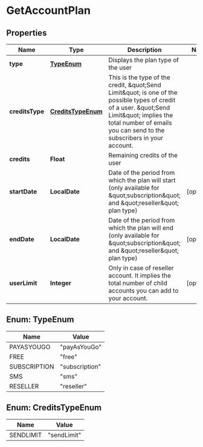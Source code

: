 
# GetAccountPlan

## Properties
Name | Type | Description | Notes
------------ | ------------- | ------------- | -------------
**type** | [**TypeEnum**](#TypeEnum) | Displays the plan type of the user | 
**creditsType** | [**CreditsTypeEnum**](#CreditsTypeEnum) | This is the type of the credit, \&quot;Send Limit\&quot; is one of the possible types of credit of a user. \&quot;Send Limit\&quot; implies the total number of emails you can send to the subscribers in your account. | 
**credits** | **Float** | Remaining credits of the user | 
**startDate** | **LocalDate** | Date of the period from which the plan will start (only available for \&quot;subscription\&quot; and \&quot;reseller\&quot; plan type) |  [optional]
**endDate** | **LocalDate** | Date of the period from which the plan will end (only available for \&quot;subscription\&quot; and \&quot;reseller\&quot; plan type) |  [optional]
**userLimit** | **Integer** | Only in case of reseller account. It implies the total number of child accounts you can add to your account. |  [optional]


<a name="TypeEnum"></a>
## Enum: TypeEnum
Name | Value
---- | -----
PAYASYOUGO | &quot;payAsYouGo&quot;
FREE | &quot;free&quot;
SUBSCRIPTION | &quot;subscription&quot;
SMS | &quot;sms&quot;
RESELLER | &quot;reseller&quot;


<a name="CreditsTypeEnum"></a>
## Enum: CreditsTypeEnum
Name | Value
---- | -----
SENDLIMIT | &quot;sendLimit&quot;



